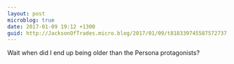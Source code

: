 ```yaml
---
layout: post
microblog: true
date: 2017-01-09 19:12 +1300
guid: http://JacksonOfTrades.micro.blog/2017/01/09/t818339745587572737.html
---
```

Wait when did I end up being older than the Persona protagonists?
